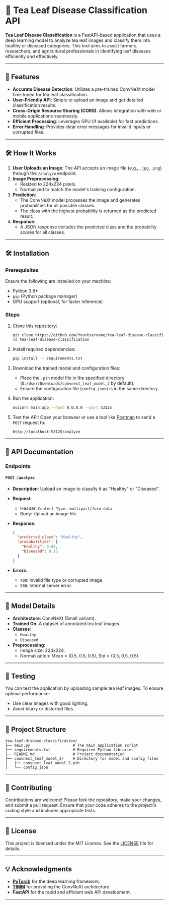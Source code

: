 
# 🌿 Tea Leaf Disease Classification API

**Tea Leaf Disease Classification** is a FastAPI-based application that uses a deep learning model to analyze tea leaf images and classify them into healthy or diseased categories. This tool aims to assist farmers, researchers, and agricultural professionals in identifying leaf diseases efficiently and effectively.

---

## 🚀 Features

- **Accurate Disease Detection**: Utilizes a pre-trained ConvNeXt model fine-tuned for tea leaf classification.
- **User-Friendly API**: Simple to upload an image and get detailed classification results.
- **Cross-Origin Resource Sharing (CORS)**: Allows integration with web or mobile applications seamlessly.
- **Efficient Processing**: Leverages GPU (if available) for fast predictions.
- **Error Handling**: Provides clear error messages for invalid inputs or corrupted files.

---

## 🛠️ How It Works

1. **User Uploads an Image**: The API accepts an image file (e.g., `.jpg`, `.png`) through the `/analyze` endpoint.
2. **Image Preprocessing**:
   - Resized to 224x224 pixels.
   - Normalized to match the model's training configuration.
3. **Prediction**:
   - The ConvNeXt model processes the image and generates probabilities for all possible classes.
   - The class with the highest probability is returned as the predicted result.
4. **Response**:
   - A JSON response includes the predicted class and the probability scores for all classes.

---

## 🛠️ Installation

### Prerequisites

Ensure the following are installed on your machine:
- Python 3.8+
- `pip` (Python package manager)
- GPU support (optional, for faster inference)

### Steps

1. Clone this repository:
   ```bash
   git clone https://github.com/YourUsername/tea-leaf-disease-classification.git
   cd tea-leaf-disease-classification
   ```

2. Install required dependencies:
   ```bash
   pip install -r requirements.txt
   ```

3. Download the trained model and configuration files:
   - Place the `.pth` model file in the specified directory (`D:/User/Downloads/convnext_leaf_model_2` by default).
   - Ensure the configuration file (`config.json`) is in the same directory.

4. Run the application:
   ```bash
   uvicorn main:app --host 0.0.0.0 --port 53125
   ```

5. Test the API:
   Open your browser or use a tool like [Postman](https://www.postman.com/) to send a `POST` request to:
   ```
   http://localhost:53125/analyze
   ```

---

## 📖 API Documentation

### Endpoints

#### **`POST /analyze`**

- **Description**: Upload an image to classify it as "Healthy" or "Diseased".
- **Request**:
  - Header: `Content-Type: multipart/form-data`
  - Body: Upload an image file.
- **Response**:
  ```json
  {
    "predicted_class": "Healthy",
    "probabilities": {
      "Healthy": 0.85,
      "Diseased": 0.15
    }
  }
  ```

- **Errors**:
  - `400`: Invalid file type or corrupted image.
  - `500`: Internal server error.

---

## 🧠 Model Details

- **Architecture**: ConvNeXt (Small variant).
- **Trained On**: A dataset of annotated tea leaf images.
- **Classes**: 
  - `Healthy`
  - `Diseased`
- **Preprocessing**:
  - Image size: 224x224.
  - Normalization: Mean = (0.5, 0.5, 0.5), Std = (0.5, 0.5, 0.5).

---

## 🧪 Testing

You can test the application by uploading sample tea leaf images. To ensure optimal performance:
- Use clear images with good lighting.
- Avoid blurry or distorted files.

---

## 📂 Project Structure

```
tea-leaf-disease-classification/
├── main.py                   # The main application script
├── requirements.txt          # Required Python libraries
├── README.md                 # Project documentation
├── convnext_leaf_model_2/    # Directory for model and config files
│   ├── convnext_leaf_model_2.pth
│   └── config.json
```

---

## 🤝 Contributing

Contributions are welcome! Please fork the repository, make your changes, and submit a pull request. Ensure that your code adheres to the project's coding style and includes appropriate tests.

---

## 📜 License

This project is licensed under the MIT License. See the [LICENSE](LICENSE) file for details.

---

## 💡 Acknowledgments

- **[PyTorch](https://pytorch.org/)** for the deep learning framework.
- **[TIMM](https://github.com/huggingface/timm)** for providing the ConvNeXt architecture.
- **FastAPI** for the rapid and efficient web API development.

---
